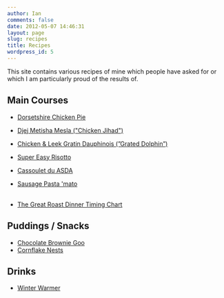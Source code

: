 ```yaml
---
author: Ian
comments: false
date: 2012-05-07 14:46:31
layout: page
slug: recipes
title: Recipes
wordpress_id: 5
---
```


This site contains various recipes of mine which people have asked for or which I am particularly proud of the results of.

## Main Courses
	
  * [Dorsetshire Chicken Pie](./dorsetshire-chicken-pie)
  * [Djej Metisha Mesla ("Chicken Jihad")](./djej-metisha-mesla-chicken-jihad)
  * [Chicken & Leek Gratin Dauphinois (”Grated Dolphin”)](./chicken-leek-gratin-dauphinois-grated-dolphin)
  * [Super Easy Risotto](./super-easy-risotto)
  * [Cassoulet du ASDA](./cassoulet-du-asda)
  * [Sausage Pasta 'mato](./sausage-pasta-mato)<br/><br/>

  * [The Great Roast Dinner Timing Chart](./the-great-roast-dinner-timing-chart)

## Puddings / Snacks
	
  * [Chocolate Brownie Goo](./chocolate-brownie-goo)
  * [Cornflake Nests](./cornflake-nests)

## Drinks
	
  * [Winter Warmer](./winter-warmer)
